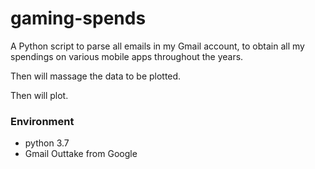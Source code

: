 # gaming-spends

A Python script to parse all emails in my Gmail account, to obtain all my spendings on various mobile apps throughout the years. 

Then will massage the data to be plotted. 

Then will plot. 

### Environment 

- python 3.7
- Gmail Outtake from Google

